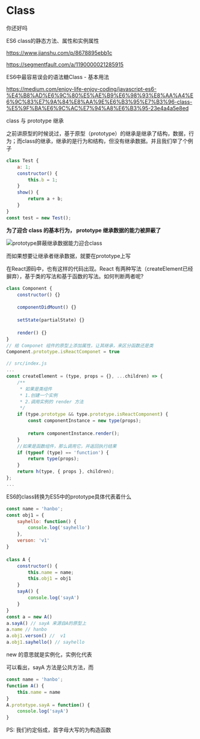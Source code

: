 # Class 
你还好吗

ES6 class的静态方法、属性和实例属性

https://www.jianshu.com/p/8678895ebb1c



https://segmentfault.com/a/1190000021285915





ES6中最容易误会的语法糖Class - 基本用法

https://medium.com/enjoy-life-enjoy-coding/javascript-es6-%E4%B8%AD%E6%9C%80%E5%AE%B9%E6%98%93%E8%AA%A4%E6%9C%83%E7%9A%84%E8%AA%9E%E6%B3%95%E7%B3%96-class-%E5%9F%BA%E6%9C%AC%E7%94%A8%E6%B3%95-23e4a4a5e8ed







class 与 prototype 继承

之前讲原型的时候说过，基于原型（prototype）的继承是继承了结构，数据，行为；而class的继承，继承的是行为和结构，但没有继承数据。并且我们举了个例子

```javascript
class Test {
    a: 1;
	constructor() {
        this.b = 1;
    }
	show() {
        return a + b;
    }
}
const test = new Test();
```

**为了迎合 class 的基本行为， prototype 继承数据的能力被屏蔽了**

![prototype屏蔽继承数据能力迎合class](..\.vuepress\public\images\JavaScript\prototype屏蔽继承数据能力迎合class.png)

而如果想要让继承者继承数据，就要在prototype上写

在React源码中，也有这样的代码出现。React 有两种写法（createElement已经摒弃），基于类的写法和基于函数的写法。如何判断两者呢?

```javascript
class Component {
    constructor() {}
    
    componentDidMount() {}
    
    setState(partialState) {}
    
    render() {}
}
// 给 Componet 组件的原型上添加属性，让其继承，来区分函数还是类
Component.prototype.isReactComponet = true
```

```javascript
// src/index.js
...
const createElement = (type, props = {}, ...children) => {
    /**
     * 如果是类组件
     * 1.创建一个实例
     * 2.调用实例的 render 方法
     */
    if (type.prototype && type.prototype.isReactComponent) {
        const componentInstance = new type(props);

        return componentInstance.render();
    }
    //如果是函数组件，那么调用它，并返回执行结果
    if (typeof (type) == 'function') {
        return type(props);
    }
    return h(type, { props }, children);
};
...
```











ES6的class转换为ES5中的prototype具体代表着什么

```javascript
const name = 'hanbo';
const obj1 = {
    sayhello: function() {
        console.log('sayhello')
    },
    verson: 'v1'
}

class A {
	constructor() {
        this.name = name;
        this.obj1 = obj1
    }   
    sayA() {
        console.log('sayA')
    }
}
const a = new A()
a.sayA() // sayA 来源自A的原型上 
a.name // hanbo
a.obj1.verson() //  v1
a.obj1.sayhello() // sayhello
```



new 的意思就是实例化，实例化代表



可以看出，sayA 方法是公共方法，而



```javascript
const name = 'hanbo';
function A() {
    this.name = name
}
A.prototype.sayA = function() {
    console.log('sayA')
}
```



PS: 我们约定俗成，首字母大写的为构造函数





